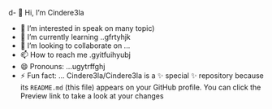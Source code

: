 d- 👋 Hi, I’m Cindere3la
- 👀 I’m interested in speak on many topic)
- 🌱 I’m currently learning ..gfrtyhjk
- 💞️ I’m looking to collaborate on ...
- 📫 How to reach me .gyitfuihyubj
- 😄 Pronouns: ...ugytrffghj
- ⚡ Fun fact: ...
Cindere3la/Cindere3la is a ✨ special ✨ repository because its `README.md` (this file) appears on your GitHub profile.
You can click the Preview link to take a look at your changes
